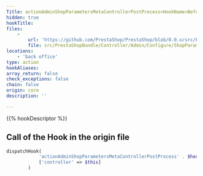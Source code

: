 ```yaml
---
Title: actionAdminShopParametersMetaControllerPostProcess<HookName>Before
hidden: true
hookTitle: 
files:
    -
        url: 'https://github.com/PrestaShop/PrestaShop/blob/8.0.x/src/PrestaShopBundle/Controller/Admin/Configure/ShopParameters/MetaController.php'
        file: src/PrestaShopBundle/Controller/Admin/Configure/ShopParameters/MetaController.php
locations:
    - 'back office'
type: action
hookAliases: 
array_return: false
check_exceptions: false
chain: false
origin: core
description: ''

---
```


{{% hookDescriptor %}}

## Call of the Hook in the origin file

```php
dispatchHook(
            'actionAdminShopParametersMetaControllerPostProcess' . $hookName . 'Before',
            ['controller' => $this]
        )
```
